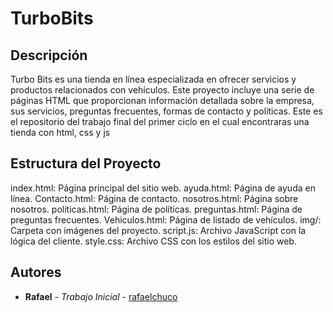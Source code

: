 # TurboBits
## Descripción
Turbo Bits es una tienda en línea especializada en ofrecer servicios y productos relacionados con vehículos. Este proyecto incluye una serie de páginas HTML que proporcionan información detallada sobre la empresa, sus servicios, preguntas frecuentes, formas de contacto y políticas.
Este es el repositorio del trabajo final del primer ciclo en el cual encontraras una tienda con html, css y js

## Estructura del Proyecto
index.html: Página principal del sitio web.
ayuda.html: Página de ayuda en línea.
Contacto.html: Página de contacto.
nosotros.html: Página sobre nosotros.
politicas.html: Página de políticas.
preguntas.html: Página de preguntas frecuentes.
Vehiculos.html: Página de listado de vehículos.
img/: Carpeta con imágenes del proyecto.
script.js: Archivo JavaScript con la lógica del cliente.
style.css: Archivo CSS con los estilos del sitio web.

## Autores
* **Rafael** - *Trabajo Inicial* - [rafaelchuco]()
